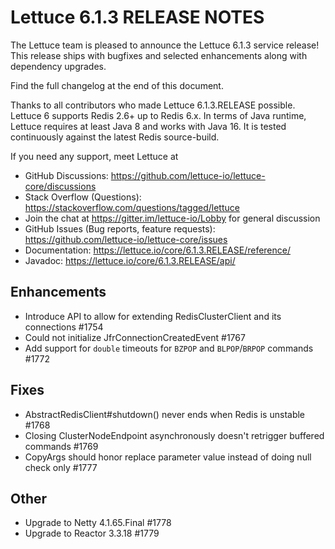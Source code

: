 Lettuce 6.1.3 RELEASE NOTES
==============================

The Lettuce team is pleased to announce the Lettuce 6.1.3 service release!
This release ships with bugfixes and selected enhancements along with dependency upgrades.

Find the full changelog at the end of this document.

Thanks to all contributors who made Lettuce 6.1.3.RELEASE possible. Lettuce 6 supports
Redis 2.6+ up to Redis 6.x. In terms of Java runtime, Lettuce requires at least Java 8 and
works with Java 16. It is tested continuously against the latest Redis source-build.

If you need any support, meet Lettuce at

* GitHub Discussions: https://github.com/lettuce-io/lettuce-core/discussions
* Stack Overflow (Questions): https://stackoverflow.com/questions/tagged/lettuce
* Join the chat at https://gitter.im/lettuce-io/Lobby for general discussion
* GitHub Issues (Bug reports, feature
  requests): https://github.com/lettuce-io/lettuce-core/issues
* Documentation: https://lettuce.io/core/6.1.3.RELEASE/reference/
* Javadoc: https://lettuce.io/core/6.1.3.RELEASE/api/

Enhancements
------------
* Introduce API to allow for extending RedisClusterClient and its connections #1754
* Could not initialize JfrConnectionCreatedEvent #1767
* Add support for `double` timeouts for `BZPOP` and `BLPOP`/`BRPOP` commands #1772

Fixes
-----
* AbstractRedisClient#shutdown() never ends when Redis is unstable #1768
* Closing ClusterNodeEndpoint asynchronously doesn't retrigger buffered commands #1769
* CopyArgs should honor replace parameter value instead of doing null check only #1777

Other
-----
* Upgrade to Netty 4.1.65.Final #1778
* Upgrade to Reactor 3.3.18 #1779
